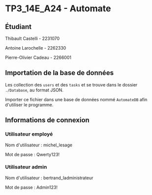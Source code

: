 # TP3_14E_A24 - Automate
## Étudiant
Thibault Castelli - 2231070

Antoine Larochelle - 2262330

Pierre-Olivier Cadeau - 2266001

## Importation de la base de données
Les collection des `users` et des `tasks` et  se trouve dans le dossier `./Database`, au format JSON.

Importer ce fichier dans une base de données nommé `AutomateDB` afin d'utiliser le programme.

## Informations de connexion
### Utilisateur employé
Nom d'utilisateur : michel_lesage

Mot de passe : Qwerty123!

### Utilisateur admin
Nom d'utilisateur : bertrand_ladministrateur

Mot de passe : Admin123!
